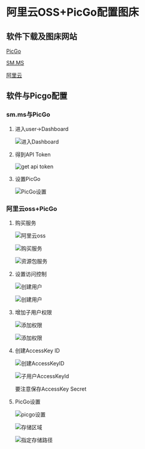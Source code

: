 # 阿里云OSS+PicGo配置图床

## 软件下载及图床网站

[PicGo](https://picgo.github.io/PicGo-Doc/zh/guide/#%E5%BA%94%E7%94%A8%E6%A6%82%E8%BF%B0)

[SM.MS](https://sm.ms/)

[阿里云](https://cn.aliyun.com/?accounttraceid=805594082bb74926ab7c4dc2872e9cc0gdut)

## 软件与Picgo配置

### sm.ms与PicGo

1. 进入user->Dashboard

    ![进入Dashboard](https://i.loli.net/2021/09/17/n7DSVw6AQOvCZMN.png)

2. 得到API Token

    ![get api token](https://i.loli.net/2021/09/17/u8KhWZGT1E5QYdP.png)

3. 设置PicGo

    ![PicGo设置](https://i.loli.net/2021/09/17/myd2o5uZ4jliveh.png)

### 阿里云oss+PicGo

1. 购买服务

    ![阿里云oss](https://i.loli.net/2021/09/17/Ynyu6HdgBjTXb3q.png)

    ![购买服务](https://i.loli.net/2021/09/17/HoK6nMdqTGuImcP.png)

    ![资源包服务](https://i.loli.net/2021/09/17/FQY5buU3BfRva8s.png)

2. 设置访问控制

   ![创建用户](https://i.loli.net/2021/09/17/GKV1Na3dZnepsLE.png)

   ![创建用户](https://i.loli.net/2021/09/17/A2ytwLW8CTIJd1i.png)

3. 增加子用户权限

    ![添加权限](https://i.loli.net/2021/09/17/1rR3WNixQBtAuye.png)

    ![添加权限](https://i.loli.net/2021/09/17/H7SdmIL8FTBbfkU.png)

4. 创建AccessKey ID

   ![创建AccessKeyID](https://i.loli.net/2021/09/17/bUgQz1dRn4eOHwt.png)

   ![子用户AccessKeyId](https://i.loli.net/2021/09/17/aSnchQpvd1ekC8U.png)

    要注意保存AccessKey Secret

5. PicGo设置

    ![picgo设置](https://i.loli.net/2021/09/17/idXGUp6aCFK3L85.png)

    ![存储区域](https://i.loli.net/2021/09/17/3LgiaveT2Xtp7z6.png)

    ![指定存储路径](https://i.loli.net/2021/09/17/QB4eIEofxMzrhwy.png)